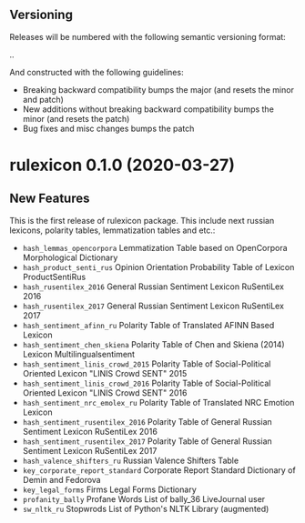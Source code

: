 ## Versioning

Releases will be numbered with the following semantic versioning format:

<major>.<minor>.<patch>

And constructed with the following guidelines:

* Breaking backward compatibility bumps the major (and resets the minor
  and patch)
* New additions without breaking backward compatibility bumps the minor
  (and resets the patch)
* Bug fixes and misc changes bumps the patch

# rulexicon 0.1.0 (2020-03-27)

## New Features
This is the first release of rulexicon package. This include next russian lexicons, polarity tables, lemmatization tables and etc.:

* `hash_lemmas_opencorpora`	        Lemmatization Table based on OpenCorpora Morphological Dictionary
* `hash_product_senti_rus`	        Opinion Orientation Probability Table of Lexicon ProductSentiRus
* `hash_rusentilex_2016`	          General Russian Sentiment Lexicon RuSentiLex 2016
* `hash_rusentilex_2017`	          General Russian Sentiment Lexicon RuSentiLex 2017
* `hash_sentiment_afinn_ru`	        Polarity Table of Translated AFINN Based Lexicon
* `hash_sentiment_chen_skiena`	    Polarity Table of Chen and Skiena (2014) Lexicon Multilingualsentiment
* `hash_sentiment_linis_crowd_2015`	Polarity Table of Social-Political Oriented Lexicon "LINIS Crowd SENT" 2015
* `hash_sentiment_linis_crowd_2016`	Polarity Table of Social-Political Oriented Lexicon "LINIS Crowd SENT" 2016
* `hash_sentiment_nrc_emolex_ru`	  Polarity Table of Translated NRC Emotion Lexicon
* `hash_sentiment_rusentilex_2016`	Polarity Table of General Russian Sentiment Lexicon RuSentiLex 2016
* `hash_sentiment_rusentilex_2017`	Polarity Table of General Russian Sentiment Lexicon RuSentiLex 2017
* `hash_valence_shifters_ru`	      Russian Valence Shifters Table
* `key_corporate_report_standard`	  Corporate Report Standard Dictionary of Demin and Fedorova
* `key_legal_forms`	                Firms Legal Forms Dictionary
* `profanity_bally`	                Profane Words List of bally_36 LiveJournal user
* `sw_nltk_ru`	                    Stopwrods List of Python's NLTK Library (augmented)
